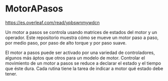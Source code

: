 # MotorAPasos

https://es.overleaf.com/read/ypbswnmywdcn

Un motor a pasos se controla usando matrices de estados del motor y un operador. Este repositorio muestra cómo se mueve un motor paso a paso, por medio paso, por paso de alto torque y por paso suave.

El motor a pasos puede ser activado por una variedad de controladores, algunos más áptos que otros para un modelo de motor. Controlar el movimiento de un motor a pasos se reduce a declarar el estado y el tiempo que éste dura. Cada rutina tiene la tarea de indicar a motor qué estado debe tener.
